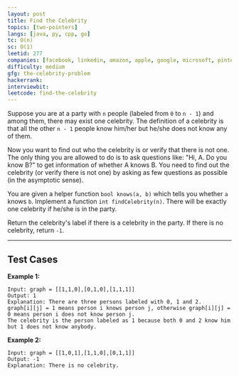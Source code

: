```yaml
---
layout: post
title: Find the Celebrity
topics: [two-pointers]
langs: [java, py, cpp, go]
tc: O(n)
sc: O(1)
leetid: 277
companies: [facebook, linkedin, amazon, apple, google, microsoft, pinterest, uber]
difficulty: medium
gfg: the-celebrity-problem
hackerrank: 
interviewbit: 
leetcode: find-the-celebrity
---
```


Suppose you are at a party with `n` people (labeled from `0` to `n - 1`) and among them, there may exist one celebrity. 
The definition of a celebrity is that all the other `n - 1` people know him/her but he/she does not know any of them.

Now you want to find out who the celebrity is or verify that there is not one. 
The only thing you are allowed to do is to ask questions like: 
"Hi, A. Do you know B?" to get information of whether A knows B. 
You need to find out the celebrity (or verify there is not one) by asking as few questions as possible (in the asymptotic sense).

You are given a helper function `bool knows(a, b)` which tells you whether `a` knows `b`. 
Implement a function `int findCelebrity(n)`. There will be exactly one celebrity if he/she is in the party. 

Return the celebrity's label if there is a celebrity in the party. If there is no celebrity, return `-1`.

---
## Test Cases

**Example 1:**
```
Input: graph = [[1,1,0],[0,1,0],[1,1,1]]
Output: 1
Explanation: There are three persons labeled with 0, 1 and 2. 
graph[i][j] = 1 means person i knows person j, otherwise graph[i][j] = 0 means person i does not know person j. 
The celebrity is the person labeled as 1 because both 0 and 2 know him but 1 does not know anybody.
```

**Example 2:**
```
Input: graph = [[1,0,1],[1,1,0],[0,1,1]]
Output: -1
Explanation: There is no celebrity.
```